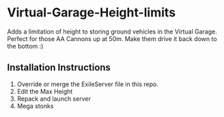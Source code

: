 # Virtual-Garage-Height-limits
Adds a limitation of height to storing ground vehicles in the Virtual Garage. Perfect for those AA Cannons up at 50m. Make them drive it back down to the bottom :)
 ## Installation Instructions
 1. Override or merge the ExileServer file in this repo.
 2. Edit the Max Height
 3. Repack and launch server
 4. Mega stonks
